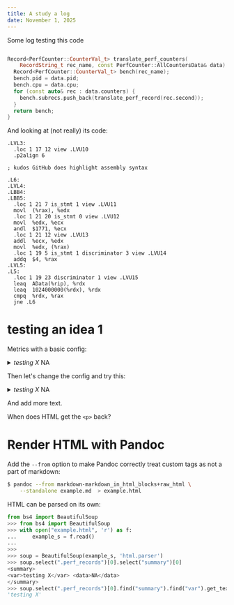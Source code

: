 ```yaml
---
title: A study a log
date: November 1, 2025
---
```


Some log testing this code
```cpp

Record<PerfCounter::CounterVal_t> translate_perf_counters(
    RecordString_t rec_name, const PerfCounter::AllCountersData& data) {
  Record<PerfCounter::CounterVal_t> bench(rec_name);
  bench.pid = data.pid;
  bench.cpu = data.cpu;
  for (const auto& rec : data.counters) {
    bench.subrecs.push_back(translate_perf_record(rec.second));
  }
  return bench;
}
```

And looking at (not really) its code:
```assembly
.LVL3:
  .loc 1 17 12 view .LVU10
  .p2align 6

; kudos GitHub does highlight assembly syntax

.L6:
.LVL4:
.LBB4:
.LBB5:
  .loc 1 21 7 is_stmt 1 view .LVU11
  movl  (%rax), %edx
  .loc 1 21 20 is_stmt 0 view .LVU12
  movl  %edx, %ecx
  andl  $1771, %ecx
  .loc 1 21 12 view .LVU13
  addl  %ecx, %edx
  movl  %edx, (%rax)
  .loc 1 19 5 is_stmt 1 discriminator 3 view .LVU14
  addq  $4, %rax
.LVL5:
.L5:
  .loc 1 19 23 discriminator 1 view .LVU15
  leaq  AData(%rip), %rdx
  leaq  1024000000(%rdx), %rdx
  cmpq  %rdx, %rax
  jne .L6
```

# testing an idea 1

Metrics with a basic config:

<div class="perf_records">
<details>
  <summary>
  <var>testing X</var> <data>NA</data>
  </summary>
  <div class="perf_subrecs">
    <summary>
    <var>cpu-cycles</var> <data>17006</data>
    </summary>
    <summary>
    <var>cache-references</var> <data>517</data>
    </summary>
    <summary>
    <var>topdown-fe-bound</var> <data>40401</data>
    </summary>
    <summary>
    <var>topdown-be-bound</var> <data>8386</data>
    </summary>
    <summary>
    <var>topdown-retiring</var> <data>5786</data>
    </summary>
  </div>
</details>
</div>

Then let's change the config and try this:

<div class="perf_records">
<details>
  <summary>
  <var>testing X</var> <data>NA</data>
  </summary>
  <div class="perf_subrecs">
    <summary>
    <var>cpu-cycles</var> <data>20047</data>
    </summary>
    <summary>
    <var>cache-references</var> <data>438</data>
    </summary>
    <summary>
    <var>topdown-fe-bound</var> <data>47276</data>
    </summary>
    <summary>
    <var>topdown-be-bound</var> <data>10518</data>
    </summary>
    <summary>
    <var>topdown-retiring</var> <data>5786</data>
    </summary>
  </div>
</details>
</div>

And add more text.

When does HTML get the `<p>` back?


# Render HTML with Pandoc

Add the `--from` option to make Pandoc correctly treat custom tags as
not a part of markdown:
```bash
$ pandoc --from markdown-markdown_in_html_blocks+raw_html \
    --standalone example.md  > example.html
```

HTML can be parsed on its own:
```Python
from bs4 import BeautifulSoup
>>> from bs4 import BeautifulSoup
>>> with open("example.html", 'r') as f:
...     example_s = f.read()
...     
>>> 
>>> soup = BeautifulSoup(example_s, 'html.parser')
>>> soup.select(".perf_records")[0].select("summary")[0]
<summary>
<var>testing X</var> <data>NA</data>
</summary>
>>> soup.select(".perf_records")[0].find("summary").find("var").get_text(strip=True)
'testing X'
```
